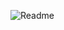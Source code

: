 ![Readme](https://user-images.githubusercontent.com/95071745/200108008-0ec871f0-7d82-4415-8579-e9bdfde2ea31.png)

